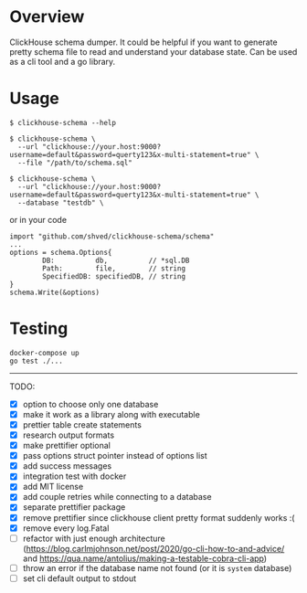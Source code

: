 # Overview
ClickHouse schema dumper. It could be helpful if you want to generate pretty schema file to read and understand your database state. Can be used as a cli tool and a go library.  

# Usage
```
$ clickhouse-schema --help

$ clickhouse-schema \
  --url "clickhouse://your.host:9000?username=default&password=querty123&x-multi-statement=true" \
  --file "/path/to/schema.sql"

$ clickhouse-schema \
  --url "clickhouse://your.host:9000?username=default&password=querty123&x-multi-statement=true" \
  --database "testdb" \
```
or in your code
```
import "github.com/shved/clickhouse-schema/schema"
...
options = schema.Options{
		DB:          db,          // *sql.DB
		Path:        file,        // string
		SpecifiedDB: specifiedDB, // string
}
schema.Write(&options)
```

# Testing
```
docker-compose up
go test ./...
```

---  
TODO:
- [x] option to choose only one database
- [x] make it work as a library along with executable
- [x] prettier table create statements
- [x] research output formats
- [x] make prettifier optional
- [x] pass options struct pointer instead of options list
- [x] add success messages
- [x] integration test with docker
- [x] add MIT license
- [x] add couple retries while connecting to a database
- [x] separate prettifier package
- [x] remove prettifier since clickhouse client pretty format suddenly works :(
- [x] remove every log.Fatal
- [ ] refactor with just enough architecture (https://blog.carlmjohnson.net/post/2020/go-cli-how-to-and-advice/ and https://qua.name/antolius/making-a-testable-cobra-cli-app)
- [ ] throw an error if the database name not found (or it is `system` database)
- [ ] set cli default output to stdout
